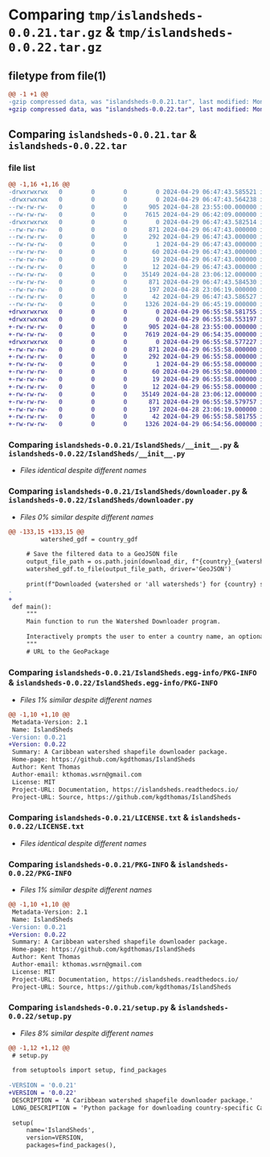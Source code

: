 # Comparing `tmp/islandsheds-0.0.21.tar.gz` & `tmp/islandsheds-0.0.22.tar.gz`

## filetype from file(1)

```diff
@@ -1 +1 @@
-gzip compressed data, was "islandsheds-0.0.21.tar", last modified: Mon Apr 29 06:47:43 2024, max compression
+gzip compressed data, was "islandsheds-0.0.22.tar", last modified: Mon Apr 29 06:55:58 2024, max compression
```

## Comparing `islandsheds-0.0.21.tar` & `islandsheds-0.0.22.tar`

### file list

```diff
@@ -1,16 +1,16 @@
-drwxrwxrwx   0        0        0        0 2024-04-29 06:47:43.585521 islandsheds-0.0.21/
-drwxrwxrwx   0        0        0        0 2024-04-29 06:47:43.564238 islandsheds-0.0.21/IslandSheds/
--rw-rw-rw-   0        0        0      905 2024-04-28 23:55:00.000000 islandsheds-0.0.21/IslandSheds/__init__.py
--rw-rw-rw-   0        0        0     7615 2024-04-29 06:42:09.000000 islandsheds-0.0.21/IslandSheds/downloader.py
-drwxrwxrwx   0        0        0        0 2024-04-29 06:47:43.582514 islandsheds-0.0.21/IslandSheds.egg-info/
--rw-rw-rw-   0        0        0      871 2024-04-29 06:47:43.000000 islandsheds-0.0.21/IslandSheds.egg-info/PKG-INFO
--rw-rw-rw-   0        0        0      292 2024-04-29 06:47:43.000000 islandsheds-0.0.21/IslandSheds.egg-info/SOURCES.txt
--rw-rw-rw-   0        0        0        1 2024-04-29 06:47:43.000000 islandsheds-0.0.21/IslandSheds.egg-info/dependency_links.txt
--rw-rw-rw-   0        0        0       60 2024-04-29 06:47:43.000000 islandsheds-0.0.21/IslandSheds.egg-info/entry_points.txt
--rw-rw-rw-   0        0        0       19 2024-04-29 06:47:43.000000 islandsheds-0.0.21/IslandSheds.egg-info/requires.txt
--rw-rw-rw-   0        0        0       12 2024-04-29 06:47:43.000000 islandsheds-0.0.21/IslandSheds.egg-info/top_level.txt
--rw-rw-rw-   0        0        0    35149 2024-04-28 23:06:12.000000 islandsheds-0.0.21/LICENSE.txt
--rw-rw-rw-   0        0        0      871 2024-04-29 06:47:43.584530 islandsheds-0.0.21/PKG-INFO
--rw-rw-rw-   0        0        0      197 2024-04-28 23:06:19.000000 islandsheds-0.0.21/README.md
--rw-rw-rw-   0        0        0       42 2024-04-29 06:47:43.586527 islandsheds-0.0.21/setup.cfg
--rw-rw-rw-   0        0        0     1326 2024-04-29 06:45:19.000000 islandsheds-0.0.21/setup.py
+drwxrwxrwx   0        0        0        0 2024-04-29 06:55:58.581755 islandsheds-0.0.22/
+drwxrwxrwx   0        0        0        0 2024-04-29 06:55:58.553197 islandsheds-0.0.22/IslandSheds/
+-rw-rw-rw-   0        0        0      905 2024-04-28 23:55:00.000000 islandsheds-0.0.22/IslandSheds/__init__.py
+-rw-rw-rw-   0        0        0     7619 2024-04-29 06:54:35.000000 islandsheds-0.0.22/IslandSheds/downloader.py
+drwxrwxrwx   0        0        0        0 2024-04-29 06:55:58.577227 islandsheds-0.0.22/IslandSheds.egg-info/
+-rw-rw-rw-   0        0        0      871 2024-04-29 06:55:58.000000 islandsheds-0.0.22/IslandSheds.egg-info/PKG-INFO
+-rw-rw-rw-   0        0        0      292 2024-04-29 06:55:58.000000 islandsheds-0.0.22/IslandSheds.egg-info/SOURCES.txt
+-rw-rw-rw-   0        0        0        1 2024-04-29 06:55:58.000000 islandsheds-0.0.22/IslandSheds.egg-info/dependency_links.txt
+-rw-rw-rw-   0        0        0       60 2024-04-29 06:55:58.000000 islandsheds-0.0.22/IslandSheds.egg-info/entry_points.txt
+-rw-rw-rw-   0        0        0       19 2024-04-29 06:55:58.000000 islandsheds-0.0.22/IslandSheds.egg-info/requires.txt
+-rw-rw-rw-   0        0        0       12 2024-04-29 06:55:58.000000 islandsheds-0.0.22/IslandSheds.egg-info/top_level.txt
+-rw-rw-rw-   0        0        0    35149 2024-04-28 23:06:12.000000 islandsheds-0.0.22/LICENSE.txt
+-rw-rw-rw-   0        0        0      871 2024-04-29 06:55:58.579757 islandsheds-0.0.22/PKG-INFO
+-rw-rw-rw-   0        0        0      197 2024-04-28 23:06:19.000000 islandsheds-0.0.22/README.md
+-rw-rw-rw-   0        0        0       42 2024-04-29 06:55:58.581755 islandsheds-0.0.22/setup.cfg
+-rw-rw-rw-   0        0        0     1326 2024-04-29 06:54:56.000000 islandsheds-0.0.22/setup.py
```

### Comparing `islandsheds-0.0.21/IslandSheds/__init__.py` & `islandsheds-0.0.22/IslandSheds/__init__.py`

 * *Files identical despite different names*

### Comparing `islandsheds-0.0.21/IslandSheds/downloader.py` & `islandsheds-0.0.22/IslandSheds/downloader.py`

 * *Files 0% similar despite different names*

```diff
@@ -133,15 +133,15 @@
         watershed_gdf = country_gdf
     
     # Save the filtered data to a GeoJSON file
     output_file_path = os.path.join(download_dir, f"{country}_{watershed or 'all_watersheds'}.geojson")
     watershed_gdf.to_file(output_file_path, driver='GeoJSON')
     
     print(f"Downloaded {watershed or 'all watersheds'} for {country} successfully.")
-
+    
 def main():
     """
     Main function to run the Watershed Downloader program.
 
     Interactively prompts the user to enter a country name, an optional watershed name, and a download directory. It then downloads the specified watershed data using the provided details.
     """
     # URL to the GeoPackage
```

### Comparing `islandsheds-0.0.21/IslandSheds.egg-info/PKG-INFO` & `islandsheds-0.0.22/IslandSheds.egg-info/PKG-INFO`

 * *Files 1% similar despite different names*

```diff
@@ -1,10 +1,10 @@
 Metadata-Version: 2.1
 Name: IslandSheds
-Version: 0.0.21
+Version: 0.0.22
 Summary: A Caribbean watershed shapefile downloader package.
 Home-page: https://github.com/kgdthomas/IslandSheds
 Author: Kent Thomas
 Author-email: kthomas.wsrn@gmail.com
 License: MIT
 Project-URL: Documentation, https://islandsheds.readthedocs.io/
 Project-URL: Source, https://github.com/kgdthomas/IslandSheds
```

### Comparing `islandsheds-0.0.21/LICENSE.txt` & `islandsheds-0.0.22/LICENSE.txt`

 * *Files identical despite different names*

### Comparing `islandsheds-0.0.21/PKG-INFO` & `islandsheds-0.0.22/PKG-INFO`

 * *Files 1% similar despite different names*

```diff
@@ -1,10 +1,10 @@
 Metadata-Version: 2.1
 Name: IslandSheds
-Version: 0.0.21
+Version: 0.0.22
 Summary: A Caribbean watershed shapefile downloader package.
 Home-page: https://github.com/kgdthomas/IslandSheds
 Author: Kent Thomas
 Author-email: kthomas.wsrn@gmail.com
 License: MIT
 Project-URL: Documentation, https://islandsheds.readthedocs.io/
 Project-URL: Source, https://github.com/kgdthomas/IslandSheds
```

### Comparing `islandsheds-0.0.21/setup.py` & `islandsheds-0.0.22/setup.py`

 * *Files 8% similar despite different names*

```diff
@@ -1,12 +1,12 @@
 # setup.py
 
 from setuptools import setup, find_packages
 
-VERSION = '0.0.21'
+VERSION = '0.0.22'
 DESCRIPTION = 'A Caribbean watershed shapefile downloader package.'
 LONG_DESCRIPTION = 'Python package for downloading country-specific Caribbean watershed data.'
 
 setup(
     name='IslandSheds',
     version=VERSION,
     packages=find_packages(),
```

